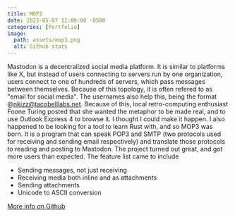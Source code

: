 ```yaml
---
title: MOP3
date: 2023-05-07 12:00:00 -0500
categories: [Portfolio]
image:
  path: assets/mop3.png
  alt: Github stats
---
```

Mastodon is a decentralized social media platform. It is similar to platforms like X, but instead of users connecting to servers run by one organization, users connect to one of hundreds of servers, which pass messages between themselves. Because of this topology, it is often refered to as "email for social media". The usernames also help this, being the format @nkizz@tacobelllabs.net. Because of this, local retro-computing enthusiast Foone Turing posted that she wanted the metaphor to be made real, and to use Outlook Express 4 to browse it. I thought I could make it happen. I also happened to be looking for a tool to learn Rust with, and so MOP3 was born. It is a program that can speak POP3 and SMTP (two protocols used for receiving and sending email respectively) and translate those protocols to reading and posting to Mastodon. The project turned out great, and got more users than expected. The feature list came to include
- Sending messages, not just receiving
- Receiving media both inline and as attachments
- Sending attachments
- Unicode to ASCII conversion

[More info on Github](https://github.com/nkizz/mop3)